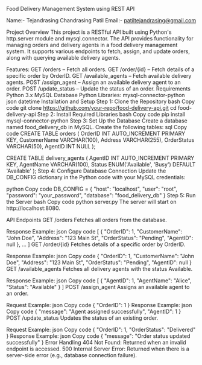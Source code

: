 Food Delivery Management System using REST  API

Name:- Tejandrasing Chandrasing Patil
Email:- patiltejandrasing@gmail.com

Project Overview
This project is a RESTful API built using Python's http.server module and mysql.connector. The API provides functionality for managing orders and delivery agents in a food delivery management system. It supports various endpoints to fetch, assign, and update orders, along with querying available delivery agents.

Features:
GET /orders – Fetch all orders.
GET /order/{id} – Fetch details of a specific order by OrderID.
GET /available_agents – Fetch available delivery agents.
POST /assign_agent – Assign an available delivery agent to an order.
POST /update_status – Update the status of an order.
Requirements
Python 3.x
MySQL Database
Python Libraries:
mysql-connector-python
json
datetime
Installation and Setup
Step 1: Clone the Repository
bash
Copy code
git clone https://github.com/your-repo/food-delivery-api.git
cd food-delivery-api
Step 2: Install Required Libraries
bash
Copy code
pip install mysql-connector-python
Step 3: Set Up the Database
Create a database named food_delivery_db in MySQL.
Create the following tables:
sql
Copy code
CREATE TABLE orders (
    OrderID INT AUTO_INCREMENT PRIMARY KEY,
    CustomerName VARCHAR(100),
    Address VARCHAR(255),
    OrderStatus VARCHAR(50),
    AgentID INT NULL
);

CREATE TABLE delivery_agents (
    AgentID INT AUTO_INCREMENT PRIMARY KEY,
    AgentName VARCHAR(100),
    Status ENUM('Available', 'Busy') DEFAULT 'Available'
);
Step 4: Configure Database Connection
Update the DB_CONFIG dictionary in the Python code with your MySQL credentials:

python
Copy code
DB_CONFIG = {
    "host": "localhost",
    "user": "root",
    "password": "your_password",
    "database": "food_delivery_db"
}
Step 5: Run the Server
bash
Copy code
python server.py
The server will start on http://localhost:8080.

API Endpoints
GET /orders
Fetches all orders from the database.

Response Example:
json
Copy code
[
    {
        "OrderID": 1,
        "CustomerName": "John Doe",
        "Address": "123 Main St",
        "OrderStatus": "Pending",
        "AgentID": null
    },
    ...
]
GET /order/{id}
Fetches details of a specific order by OrderID.

Response Example:
json
Copy code
{
    "OrderID": 1,
    "CustomerName": "John Doe",
    "Address": "123 Main St",
    "OrderStatus": "Pending",
    "AgentID": null
}
GET /available_agents
Fetches all delivery agents with the status Available.

Response Example:
json
Copy code
[
    {
        "AgentID": 1,
        "AgentName": "Alice",
        "Status": "Available"
    }
]
POST /assign_agent
Assigns an available agent to an order.

Request Example:
json
Copy code
{
    "OrderID": 1
}
Response Example:
json
Copy code
{
    "message": "Agent assigned successfully",
    "AgentID": 1
}
POST /update_status
Updates the status of an existing order.

Request Example:
json
Copy code
{
    "OrderID": 1,
    "OrderStatus": "Delivered"
}
Response Example:
json
Copy code
{
    "message": "Order status updated successfully"
}
Error Handling
404 Not Found: Returned when an invalid endpoint is accessed.
500 Internal Server Error: Returned when there is a server-side error (e.g., database connection failure).
